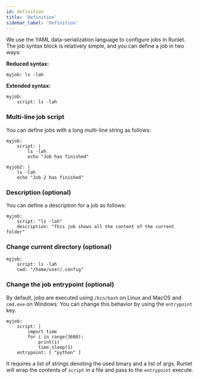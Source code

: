 ```yaml
---
id: definition
title: 'Definition'
sidebar_label: 'Definition'
---
```


We use the YAML data-serialization language to configure jobs in Runlet. The job syntax block is relatively simple, and you can define a job in two ways:

**Reduced syntax:**

```shell
myjob: ls -lah
```

**Extended syntax:**

```shell
myjob:
    script: ls -lah
```

### Multi-line job script

You can define jobs with a long multi-line string as follows:

```shell
myjob:
    script: |
        ls -lah
        echo "Job has finished"

myjob2: |
    ls -lah
    echo "Job 2 has finished"
```

### Description (optional)

You can define a description for a job as follows:

```shell
myjob:
    script: "ls -lah"
    description: "This job shows all the content of the current folder"
```

### Change current directory (optional)

```shell
myjob:
    script: ls -lah
    cwd: "/home/user/.config"
```

### Change the job entrypoint (optional)

By default, jobs are executed using `/bin/bash` on Linux and MacOS and `cmd.exe` on Windows. You can change this behavior by using the `entrypoint` key.

```shell
myjob:
    script: |
        import time
        for i in range(3600):
            print(i)
            time.sleep(1)
    entrypoint: [ "python" ]
```

It requires a list of strings denoting the used binary and a list of args. Runlet will wrap the contents of `script` in a file and pass to the `entrypoint` execute.
